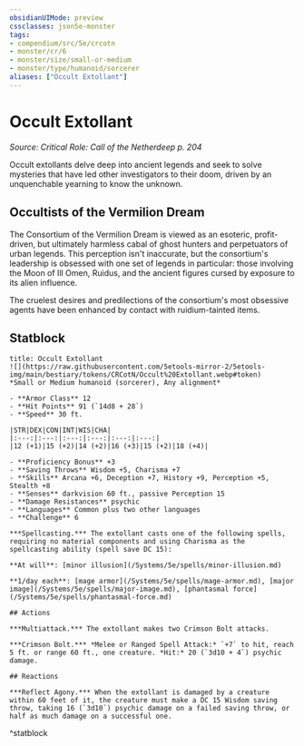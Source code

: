 ```yaml
---
obsidianUIMode: preview
cssclasses: json5e-monster
tags:
- compendium/src/5e/crcotn
- monster/cr/6
- monster/size/small-or-medium
- monster/type/humanoid/sorcerer
aliases: ["Occult Extollant"]
---
```

# Occult Extollant
*Source: Critical Role: Call of the Netherdeep p. 204*  

Occult extollants delve deep into ancient legends and seek to solve mysteries that have led other investigators to their doom, driven by an unquenchable yearning to know the unknown.

## Occultists of the Vermilion Dream

The Consortium of the Vermilion Dream is viewed as an esoteric, profit-driven, but ultimately harmless cabal of ghost hunters and perpetuators of urban legends. This perception isn't inaccurate, but the consortium's leadership is obsessed with one set of legends in particular: those involving the Moon of Ill Omen, Ruidus, and the ancient figures cursed by exposure to its alien influence.

The cruelest desires and predilections of the consortium's most obsessive agents have been enhanced by contact with ruidium-tainted items.

## Statblock

```ad-statblock
title: Occult Extollant
![](https://raw.githubusercontent.com/5etools-mirror-2/5etools-img/main/bestiary/tokens/CRCotN/Occult%20Extollant.webp#token)
*Small or Medium humanoid (sorcerer), Any alignment*

- **Armor Class** 12
- **Hit Points** 91 (`14d8 + 28`)
- **Speed** 30 ft.

|STR|DEX|CON|INT|WIS|CHA|
|:---:|:---:|:---:|:---:|:---:|:---:|
|12 (+1)|15 (+2)|14 (+2)|16 (+3)|15 (+2)|18 (+4)|

- **Proficiency Bonus** +3
- **Saving Throws** Wisdom +5, Charisma +7
- **Skills** Arcana +6, Deception +7, History +9, Perception +5, Stealth +8
- **Senses** darkvision 60 ft., passive Perception 15
- **Damage Resistances** psychic
- **Languages** Common plus two other languages
- **Challenge** 6

***Spellcasting.*** The extollant casts one of the following spells, requiring no material components and using Charisma as the spellcasting ability (spell save DC 15):

**At will**: [minor illusion](/Systems/5e/spells/minor-illusion.md)

**1/day each**: [mage armor](/Systems/5e/spells/mage-armor.md), [major image](/Systems/5e/spells/major-image.md), [phantasmal force](/Systems/5e/spells/phantasmal-force.md)

## Actions

***Multiattack.*** The extollant makes two Crimson Bolt attacks.

***Crimson Bolt.*** *Melee or Ranged Spell Attack:* `+7` to hit, reach 5 ft. or range 60 ft., one creature. *Hit:* 20 (`3d10 + 4`) psychic damage.

## Reactions

***Reflect Agony.*** When the extollant is damaged by a creature within 60 feet of it, the creature must make a DC 15 Wisdom saving throw, taking 16 (`3d10`) psychic damage on a failed saving throw, or half as much damage on a successful one.
```
^statblock